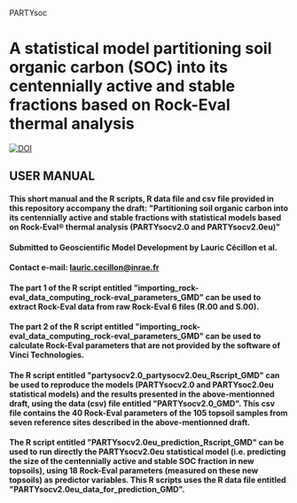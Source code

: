 PARTYsoc
# A statistical model partitioning soil organic carbon (SOC) into its centennially active and stable fractions based on Rock-Eval thermal analysis
[![DOI](https://zenodo.org/badge/319097495.svg)](https://zenodo.org/badge/latestdoi/319097495)

## USER MANUAL

#### This short manual and the R scripts, R data file and csv file provided in this repository accompany the draft: "Partitioning soil organic carbon into its centennially active and stable fractions with statistical models based on Rock-Eval® thermal analysis (PARTYsocv2.0 and PARTYsocv2.0eu)"
#### Submitted to Geoscientific Model Development by Lauric Cécillon et al.
#### Contact e-mail: lauric.cecillon@inrae.fr

#### The part 1 of the R script entitled "importing_rock-eval_data_computing_rock-eval_parameters_GMD" can be used to extract Rock-Eval data from raw Rock-Eval 6 files (R.00 and S.00).

#### The part 2 of the R script entitled "importing_rock-eval_data_computing_rock-eval_parameters_GMD" can be used to calculate Rock-Eval parameters that are not provided by the software of Vinci Technologies.

#### The R script entitled "partysocv2.0_partysocv2.0eu_Rscript_GMD" can be used to reproduce the models (PARTYsocv2.0 and PARTYsoc2.0eu statistical models) and the results presented in the above-mentionned draft, using the data (csv) file entitled "PARTYsocv2.0_GMD". This csv file contains the 40 Rock-Eval parameters of the 105 topsoil samples from seven reference sites described in the above-mentionned draft.

#### The R script entitled "PARTYsocv2.0eu_prediction_Rscript_GMD" can be used to run directly the PARTYsocv2.0eu statistical model (i.e. predicting the size of the centennially active and stable SOC fraction in new topsoils), using 18 Rock-Eval parameters (measured on these new topsoils) as predictor variables. This R scripts uses the R data file entitled "PARTYsocv2.0eu_data_for_prediction_GMD".
